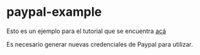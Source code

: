 # paypal-example

Esto es un ejemplo para el tutorial que se encuentra [acá](https://courseit.io/articulo/como-integrar-paypal-a-tu-web-x7f1yxv10)

Es necesario generar nuevas credenciales de Paypal para utilizar.
